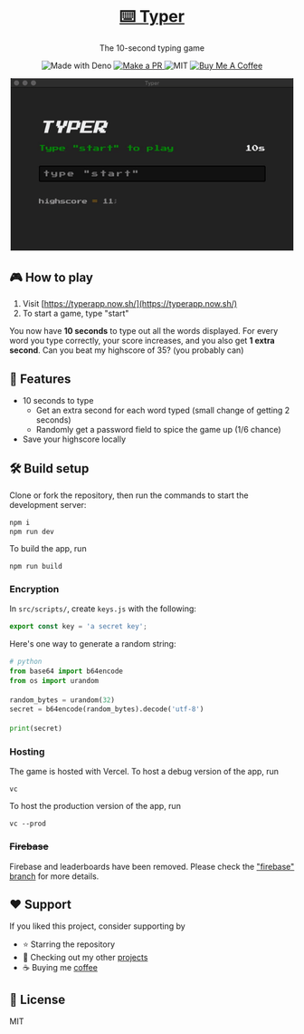 <h1 align="center"><a href="https://typerapp.now.sh/">⌨️ Typer</a></h1>

<p align="center">The 10-second typing game</p>

<p align="center">
  <img src="https://img.shields.io/badge/Made%20With-JavaScript-black?style=flat-square&" alt="Made with Deno" />
  <a href="http://makeapullrequest.com/">
    <img src="https://img.shields.io/badge/PRs-welcome-brightgreen.svg?style=flat-square" alt="Make a PR" />
  </a>
  <img src="https://img.shields.io/github/license/ninest/typer?style=flat-square" alt="MIT" />
  <a href="https://www.buymeacoffee.com/ninest">
    <img src="https://img.shields.io/badge/Donate-Buy%20Me%20A%20Coffee-orange.svg?style=flat-square" alt="Buy Me A Coffee">
  </a>
</p>

<p align="center"><a href="https://typerapp.now.sh/"><img width="500" alt="demo" src="./readme-assets/demo.gif"></a></p>

## 🎮 How to play
1. Visit [https://typerapp.now.sh/](https://typerapp.now.sh/)
2. To start a game, type "start"

You now have **10 seconds** to type out all the words displayed. For every word you type correctly, your score increases, and you also get **1 extra second**. Can you beat my highscore of 35? (you probably can)

## 🚀 Features
- 10 seconds to type
  - Get an extra second for each word typed (small change of getting 2 seconds)
  - Randomly get a password field to spice the game up (1/6 chance)
- Save your highscore locally

## 🛠 Build setup
Clone or fork the repository, then run the commands to start the development server:

```
npm i
npm run dev
```

To build the app, run

```
npm run build
```

### Encryption
In `src/scripts/`, create `keys.js` with the following:

```js
export const key = 'a secret key';
```

Here's one way to generate a random string:

```python
# python
from base64 import b64encode
from os import urandom

random_bytes = urandom(32)
secret = b64encode(random_bytes).decode('utf-8')

print(secret)
```

### Hosting

The game is hosted with Vercel. To host a debug version of the app, run

```
vc
```

To host the production version of the app, run

```
vc --prod
```

### ~~Firebase~~
Firebase and leaderboards have been removed. Please check the ["firebase" branch](https://github.com/ninest/typer/tree/firebase) for more details.

## ♥️ Support
If you liked this project, consider supporting by
- ⭐️ Starring the repository
- 🎒 Checking out my other [projects](https://github.com/ninest)
- ☕️ Buying me [coffee](https://www.buymeacoffee.com/ninest)

## 📜 License
MIT